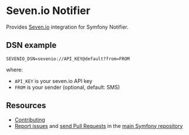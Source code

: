 Seven.io Notifier
=================

Provides [Seven.io](https://www.seven.io/) integration for Symfony Notifier.

DSN example
-----------

```
SEVENIO_DSN=sevenio://API_KEY@default?from=FROM
```

where:
 - `API_KEY` is your seven.io API key
 - `FROM` is your sender (optional, default: SMS)

Resources
---------

 * [Contributing](https://symfony.com/doc/current/contributing/index.html)
 * [Report issues](https://github.com/symfony/symfony/issues) and
   [send Pull Requests](https://github.com/symfony/symfony/pulls)
   in the [main Symfony repository](https://github.com/symfony/symfony)
